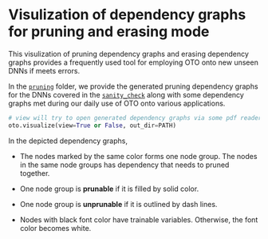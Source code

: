 # Visulization of dependency graphs for pruning and erasing mode

This visulization of pruning dependency graphs and erasing dependency graphs provides a frequently used tool for employing OTO onto new unseen DNNs if meets errors.

In the [`pruning`](https://github.com/tianyic/only_train_once/tree/main/visual_examples/pruning) folder, we provide the generated pruning dependency graphs for the DNNs covered in the [`sanity_check`](https://github.com/tianyic/only_train_once/tree/main/sanity_check) along with some dependency graphs met during our daily use of OTO onto various applications. 

```python
# view will try to open generated dependency graphs via some pdf reader, set up as False if running on remote servers.
oto.visualize(view=True or False, out_dir=PATH)
```

In the depicted dependency graphs, 

- The nodes marked by the same color forms one node group. The nodes in the same node groups has dependency that needs to pruned together. 

- One node group is **prunable** if it is filled by solid color.

- One node group is **unprunable** if it is outlined by dash lines.

- Nodes with black font color have trainable variables. Otherwise, the font color becomes white.